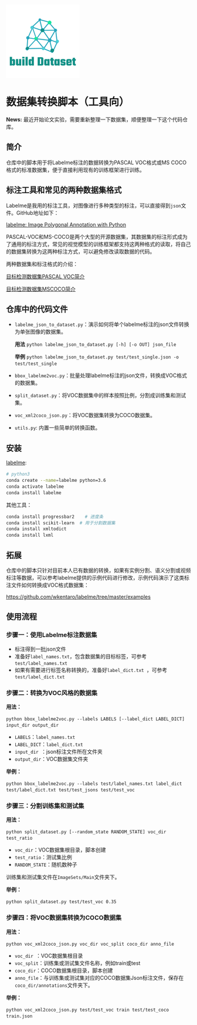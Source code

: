 <img src="logo.png" width="200" >

# 数据集转换脚本（工具向）

**News:** 最近开始论文实验，需要重新整理一下数据集，顺便整理一下这个代码仓库。

## 简介

仓库中的脚本用于将Labelme标注的数据转换为PASCAL VOC格式或MS COCO格式的标准数据集，便于直接利用现有的训练框架进行训练。

## 标注工具和常见的两种数据集格式

Labelme是我用的标注工具，对图像进行多种类型的标注，可以直接得到`json`文件。GitHub地址如下：

[labelme: Image Polygonal Annotation with Python](https://github.com/wkentaro/labelme)

PASCAL-VOC和MS-COCO是两个大型的开源数据集，其数据集的标注形式成为了通用的标注方式，常见的视觉模型的训练框架都支持这两种格式的读取，将自己的数据集转换为这两种标注方式，可以避免修改读取数据的代码。

两种数据集和标注格式的介绍：

[目标检测数据集PASCAL VOC简介](https://arleyzhang.github.io/articles/1dc20586/)

[目标检测数据集MSCOCO简介](https://arleyzhang.github.io/articles/e5b86f16/)


## 仓库中的代码文件

- `labelme_json_to_dataset.py`：演示如何将单个labelme标注的json文件转换为单张图像的数据集。

  **用法**  `python labelme_json_to_dataset.py [-h] [-o OUT] json_file`

  **举例**  `python labelme_json_to_dataset.py test/test_single.json -o test/test_single`

- `bbox_labelme2voc.py`：批量处理labelme标注的json文件，转换成VOC格式的数据集。

- `split_dataset.py`：将VOC数据集中的样本按照比例，分割成训练集和测试集。
  
- `voc_xml2coco_json.py`：将VOC数据集转换为COCO数据集。
  
- `utils.py`: 内置一些简单的转换函数。

## 安装

[labelme](https://github.com/wkentaro/labelme): 

```bash
# python3
conda create --name=labelme python=3.6
conda activate labelme
conda install labelme
```

其他工具：
```bash
conda install progressbar2    # 进度条
conda install scikit-learn  # 用于分割数据集 
conda install xmltodict	
conda install lxml
```

## 拓展

仓库中的脚本只针对目前本人已有数据的转换，如果有实例分割、语义分割或视频标注等数据，可以参考labelme提供的示例代码进行修改，示例代码演示了这类标注文件如何转换成VOC格式数据集：

https://github.com/wkentaro/labelme/tree/master/examples

## 使用流程

### 步骤一：使用Labelme标注数据集

- 标注得到一批json文件
- 准备好`label_names.txt`，包含数据集的目标标签，可参考`test/label_names.txt`
- 如果有需要进行标签名称转换的，准备好`label_dict.txt `，可参考`test/label_dict.txt`

### 步骤二：转换为VOC风格的数据集

**用法：**

`python bbox_labelme2voc.py --labels LABELS [--label_dict LABEL_DICT] input_dir output_dir `

- `LABELS`：`label_names.txt`
- `LABEL_DICT`：`label_dict.txt`
- `input_dir `：json标注文件所在文件夹
- `output_dir`：VOC数据集文件夹

**举例：** 

`python bbox_labelme2voc.py --labels test/label_names.txt label_dict test/label_dict.txt test/test_jsons test/test_voc`

### 步骤三：分割训练集和测试集

**用法：**

`python split_dataset.py [--random_state RANDOM_STATE] voc_dir test_ratio`

- `voc_dir`：VOC数据集根目录，脚本创建
- `test_ratio`：测试集比例
- `RANDOM_STATE`：随机数种子

训练集和测试集文件在`ImageSets/Main`文件夹下。

**举例：** 

`python split_dataset.py test/test_voc 0.35`

### 步骤四：将VOC数据集转换为COCO数据集

**用法：**

`python voc_xml2coco_json.py voc_dir voc_split coco_dir anno_file`

- `voc_dir `：VOC数据集根目录
- `voc_split`：训练集或测试集文件名称，例如train或test
- `coco_dir`：COCO数据集根目录，脚本创建
- `anno_file`：与训练集或测试集对应的COCO数据集Json标注文件，保存在`coco_dir/annotations`文件夹下。

**举例：**

`python voc_xml2coco_json.py test/test_voc train test/test_coco train.json`



